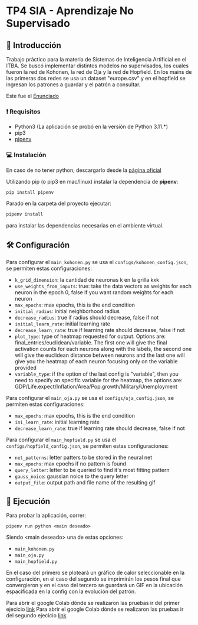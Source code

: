 # TP4 SIA - Aprendizaje No Supervisado

## 👋 Introducción

Trabajo práctico para la materia de Sistemas de Inteligencia Artificial en el ITBA. Se buscó implementar distintos modelos no supervisados, los cuales fueron la red de Kohonen, la red de Oja y la red de Hopfield. En los mains de las primeras dos redes se usa un dataset "europe.csv" y en el hopfield se ingresan los patrones a guardar y el patrón a consultar.

Este fue el [Enunciado](docs/Enunciado%20TP4.pdf)

### ❗ Requisitos

- Python3 (La aplicación se probó en la versión de Python 3.11.*)
- pip3
- [pipenv](https://pypi.org/project/pipenv)

### 💻 Instalación

En caso de no tener python, descargarlo desde la [página oficial](https://www.python.org/downloads/release/python-3119/)

Utilizando pip (o pip3 en mac/linux) instalar la dependencia de **pipenv**:

```sh
pip install pipenv
```

Parado en la carpeta del proyecto ejecutar:

```sh
pipenv install
```

para instalar las dependencias necesarias en el ambiente virtual.

## 🛠️ Configuración
Para configurar el `main_kohonen.py` se usa el `configs/kohonen_config.json`, se permiten estas configuraciones:
- `k_grid_dimension`: la cantidad de neuronas k en la grilla kxk
- `use_weights_from_inputs`: true: take the data vectors as weights for each neuron in the epoch 0, false if you want random weights for each neuron
- `max_epochs`: max epochs, this is the end condition
- `initial_radius`: initial neighborhood radius
- `decrease_radius`: true if radius should decrease, false if not
- `initial_learn_rate`: initial learning rate
- `decrease_learn_rate`: true if learning rate should decrease, false if not
- `plot_type`: type of heatmap requested for output. Options are: final_entries/euclidean/variable. The first one will give the final activation counts for each neurons along with the labels, the second one will give the euclidean distance between neurons and the last one will give you the heatmap of each neuron focusing only on the variable provided
- `variable_type`: if the option of the last config is "variable", then you need to specify an specific variable for the heatmap, the options are: GDP/Life.expect/Inflation/Area/Pop.growth/Military/Unemployment

Para configurar el `main_oja.py` se usa el `configs/oja_config.json`, se permiten estas configuraciones:
- `max_epochs`: max epochs, this is the end condition
- `ini_learn_rate`: initial learning rate
- `decrease_learn_rate`: true if learning rate should decrease, false if not

Para configurar el `main_hopfield.py` se usa el `configs/hopfield_config.json`, se permiten estas configuraciones:
- `net_patterns`: letter patters to be stored in the neural net
- `max_epochs`: max epochs if no pattern is found
- `query_letter`: letter to be queried to find it's most fitting pattern
- `gauss_noice`: gaussian noice to the query letter
- `output_file`: output path and file name of the resulting gif

## 🏃 Ejecución

Para probar la aplicación, correr:
```shell
pipenv run python <main deseado>
```
Siendo \<main deseado> una de estas opciones:
- `main_kohonen.py`
- `main_oja.py` 
- `main_hopfield.py`

En el caso del primero se ploteará un gráfico de calor seleccionable en la configuración, en el caso del segundo se imprimirán los pesos final que convergieron y en el caso del tercero se guardará un GIF en la ubicación espacificada en la config con la evolución del patrón.

Para abrir el google Colab dónde se realizaron las pruebas ir del primer ejecicio [link](https://colab.research.google.com/drive/1QsD_DbTI9s8SJsIMdVjkUgS7O1IghomW?usp=sharing)
Para abrir el google Colab dónde se realizaron las pruebas ir del segundo ejecicio [link](https://colab.research.google.com/drive/1pW4ddvw9PFHjLyMTi4X5XKtugB0kmHX0?usp=sharing)